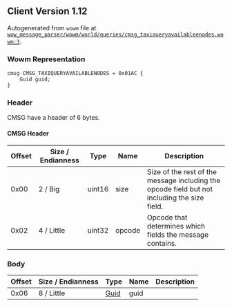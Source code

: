 ## Client Version 1.12

Autogenerated from `wowm` file at [`wow_message_parser/wowm/world/queries/cmsg_taxiqueryavailableenodes.wowm:3`](https://github.com/gtker/wow_messages/tree/main/wow_message_parser/wowm/world/queries/cmsg_taxiqueryavailableenodes.wowm#L3).

### Wowm Representation
```rust,ignore
cmsg CMSG_TAXIQUERYAVAILABLENODES = 0x01AC {
    Guid guid;
}
```
### Header
CMSG have a header of 6 bytes.

#### CMSG Header
| Offset | Size / Endianness | Type   | Name   | Description |
| ------ | ----------------- | ------ | ------ | ----------- |
| 0x00   | 2 / Big           | uint16 | size   | Size of the rest of the message including the opcode field but not including the size field.|
| 0x02   | 4 / Little        | uint32 | opcode | Opcode that determines which fields the message contains.|
### Body
| Offset | Size / Endianness | Type | Name | Description |
| ------ | ----------------- | ---- | ---- | ----------- |
| 0x06 | 8 / Little | [Guid](../spec/packed-guid.md) | guid |  |
